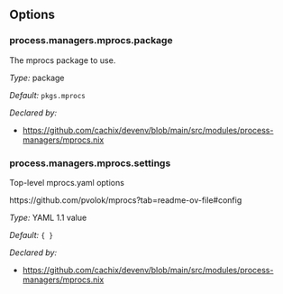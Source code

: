 [comment]: # (Do not edit this file as it is autogenerated. Go to docs/individual-docs if you want to make edits.)


[comment]: # (Please add your documentation on top of this line)

## Options

### process\.managers\.mprocs\.package

The mprocs package to use\.



*Type:*
package



*Default:*
` pkgs.mprocs `

*Declared by:*
 - [https://github\.com/cachix/devenv/blob/main/src/modules/process-managers/mprocs\.nix](https://github.com/cachix/devenv/blob/main/src/modules/process-managers/mprocs.nix)



### process\.managers\.mprocs\.settings



Top-level mprocs\.yaml options

https://github\.com/pvolok/mprocs?tab=readme-ov-file\#config



*Type:*
YAML 1\.1 value



*Default:*
` { } `

*Declared by:*
 - [https://github\.com/cachix/devenv/blob/main/src/modules/process-managers/mprocs\.nix](https://github.com/cachix/devenv/blob/main/src/modules/process-managers/mprocs.nix)
